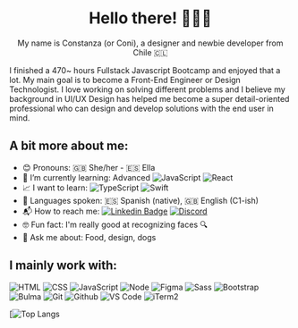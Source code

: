 <h1 align="center">Hello there! 🙋🏻‍♀️</h1>

<p align="center">My name is Constanza (or Coni), a designer and newbie developer from Chile 🇨🇱</p>
<p">I finished a 470~ hours Fullstack Javascript Bootcamp and enjoyed that a lot. My main goal is to become a Front-End Engineer or Design Technologist. I love working on solving different problems and I believe my background in UI/UX Design has helped me become a super detail-oriented professional who can design and develop solutions with the end user in mind.</p>

## A bit more about me:
- 😊 Pronouns: 🇬🇧 She/her - 🇪🇸 Ella
- 🌱 I’m currently learning: Advanced ![JavaScript](https://img.shields.io/badge/-JavaScript-F7DF1E?&logo=javascript&logoColor=000000) ![React](https://img.shields.io/badge/-React-61DAFB?&logo=react&logoColor=000000)
- 📈 I want to learn: ![TypeScript](https://img.shields.io/badge/-TypeScript-3178C6?&logo=typescript&logoColor=ffffff) ![Swift](https://img.shields.io/badge/-Swift-F05138?&logo=swift&logoColor=ffffff)
- 📢 Languages spoken: 🇪🇸 Spanish (native), 🇬🇧 English (C1-ish)
- 📬 How to reach me: [![Linkedin Badge](https://img.shields.io/badge/-LinkedIn-0A66C2?&logo=Linkedin&logoColor=white&link=https://www.linkedin.com/in/cbmorales/?locale=en_US)](https://www.linkedin.com/in/cbmorales/?locale=en_US) [![Discord](https://img.shields.io/badge/-Discord-5865F2?&logo=Discord&logoColor=white&link=https://discord.com/users/Coni#9151/)](https://discord.com/users/Coni#9151/)
- 🤓 Fun fact: I'm really good at recognizing faces 🔍
- 💬 Ask me about: Food, design, dogs


## I mainly work with:

![HTML](https://img.shields.io/badge/-HTML-E34F26?&logo=html5&logoColor=ffffff)
![CSS](https://img.shields.io/badge/-CSS-1572B6?&logo=css3)
![JavaScript](https://img.shields.io/badge/-JavaScript-F7DF1E?&logo=javascript&logoColor=000000)
![Node](https://img.shields.io/badge/-Node-339933?&logo=nodedotjs&logoColor=ffffff)
![Figma](https://img.shields.io/badge/-Figma-F24E1E?&logo=figma&logoColor=ffffff)
![Sass](https://img.shields.io/badge/-Sass-%23CC6699?&logo=sass&logoColor=ffffff)
![Bootstrap](https://img.shields.io/badge/-Bootstrap-7952B3?&logo=bootstrap&logoColor=ffffff)
![Bulma](https://img.shields.io/badge/-Bulma-00D1B2?&logo=bulma&logoColor=ffffff)
![Git](https://img.shields.io/badge/-Git-%23F05032?&logo=git&logoColor=%23ffffff)
![Github](https://img.shields.io/badge/-Github-%231a202c?&logo=github&logoColor=ffffff)
![VS Code](https://img.shields.io/badge/-VSCode-%23007ACC?&logo=visual-studio-code)
![iTerm2](https://img.shields.io/badge/-iTerm2-000000?&logo=iterm2)

[![Top Langs](https://github-readme-stats-git-masterrstaa-rickstaa.vercel.app/api/top-langs/?username=constanzamorales)
